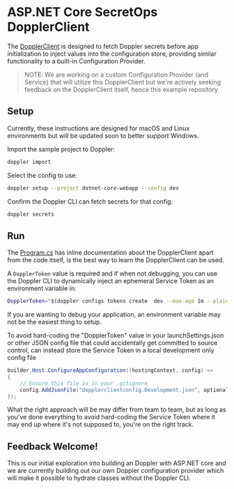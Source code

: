 ﻿# ASP.NET Core SecretOps DopplerClient

The [DopplerClient](./DopplerClient/DopplerClient.cs) is designed to fetch Doppler secrets before app initialization to inject values into the configuration store, providing similar functionality to a built-in Configuration Provider.
 
> NOTE: We are working on a custom Configuration Provider (and Service) that will utilize this DopplerClient but we're actively seeking feedback on the DopplerClient itself, hence this example repository.

## Setup

Currently, these instructions are designed for macOS and Linux environments but will be updated soon to better support Windows.

Import the sample project to Doppler:

```sh
doppler import
```

Select the config to use:

```sh
doppler setup --project dotnet-core-webapp --config dev
```

Confirm the Doppler CLI can fetch secrets for that config:

```sh
doppler secrets
```

## Run

The [Program.cs](./Program.cs) has inline documentation about the DopplerClient apart from the code itself, is the best way to learn the DopplerClient can be used.

A `DopplerToken` value is required and if when not debugging, you can use the Doppler CLI to dynamically inject an ephemeral Service Token as an environment variable in:

```sh
DopplerToken="$(doppler configs tokens create  dev --max-age 1m --plain)" dotnet run
```

If you are wanting to debug your application, an environment variable may not be the easiest thing to setup.

To avoid hard-coding the "DopplerToken" value in your launchSettings.json or other JSON config file that could accidentally get committed to source control, can instead store the Service Token in a local development only config file

```c#
builder.Host.ConfigureAppConfiguration((hostingContext, config) =>
{
    // Ensure this file is in your .gitignore
    config.AddJsonFile("dopplerclientconfig.Development.json", optional: true);
});
```

What the right approach will be may differ from team to team, but as long as you've done everything to avoid hard-coding the Service Token where it may end up where it's not supposed to, you're on the right track.

## Feedback Welcome!

This is our initial exploration into building an Doppler with ASP.NET core and we are currently building out our own Doppler configuration provider which will make it possible to hydrate classes without the Doppler CLI.